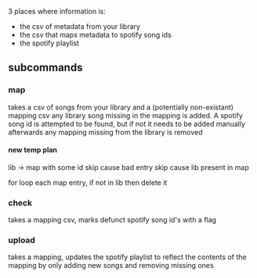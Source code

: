 3 places where information is:
- the csv of metadata from your library
- the csv that maps metadata to spotify song ids
- the spotify playlist

## subcommands

### map
takes a csv of songs from your library and a (potentially non-existant) mapping csv
any library song missing in the mapping is added. A spotify song id is attempted to be found, but if not it needs to be added manually afterwards
any mapping missing from the library is removed

#### new temp plan
lib -> map with some id
skip cause bad entry
skip cause lib present in map

for loop each map entry, if not in lib then delete it

### check
takes a mapping csv, marks defunct spotify song id's with a flag

### upload
takes a mapping, updates the spotify playlist to reflect the contents of the mapping by only adding new songs and removing missing ones
